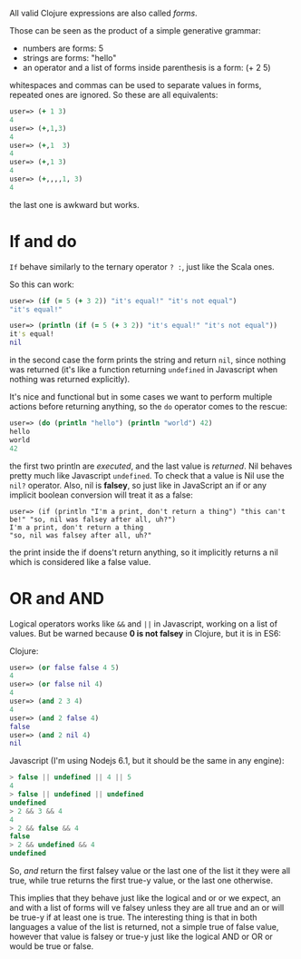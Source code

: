 All valid Clojure expressions are also called _forms_.

Those can be seen as the product of a simple generative grammar:

* numbers are forms: 5
* strings are forms: "hello"
* an operator and a list of forms inside parenthesis is a form: (+ 2 5)

whitespaces and commas can be used to separate values in forms, repeated ones are ignored. So these are all equivalents:

```clojure
user=> (+ 1 3)
4
user=> (+,1,3)
4
user=> (+,1  3)
4
user=> (+,1 3)
4
user=> (+,,,,1, 3)
4
```
the last one is awkward but works.

If and do
=========

`If` behave similarly to the ternary operator ` ? : `, just like the Scala ones.

So this can work:

```clojure
user=> (if (= 5 (+ 3 2)) "it's equal!" "it's not equal")
"it's equal!"

user=> (println (if (= 5 (+ 3 2)) "it's equal!" "it's not equal"))
it's equal!
nil
```

in the second case the form prints the string and return `nil`, since nothing was returned (it's like a function returning `undefined` in Javascript when nothing was returned explicitly).

It's nice and functional but in some cases we want to perform multiple actions before returning anything, so the `do` operator comes to the rescue:

```clojure
user=> (do (println "hello") (println "world") 42)
hello
world
42
```
the first two println are _executed_, and the last value is _returned_.
Nil behaves pretty much like Javascript `undefined`. To check that a value is Nil use the `nil?` operator. Also, nil is __falsey__, so just like in JavaScript an if or any implicit boolean conversion will treat it as a false:

```
user=> (if (println "I'm a print, don't return a thing") "this can't be!" "so, nil was falsey after all, uh?")
I'm a print, don't return a thing
"so, nil was falsey after all, uh?"
```

the print inside the if doens't return anything, so it implicitly returns a nil which is considered like a false value.

OR and AND
==========

Logical operators works like `&&` and `||` in Javascript, working on a list of values. But be warned because __0 is not falsey__ in Clojure, but it is in ES6:

Clojure:

```clojure
user=> (or false false 4 5)
4
user=> (or false nil 4)
4
user=> (and 2 3 4)
4
user=> (and 2 false 4)
false
user=> (and 2 nil 4)
nil
```

Javascript (I'm using Nodejs 6.1, but it should be the same in any engine):

```javascript
> false || undefined || 4 || 5
4
> false || undefined || undefined
undefined
> 2 && 3 && 4
4
> 2 && false && 4
false
> 2 && undefined && 4
undefined
```

So, _and_ return the first falsey value or the last one of the list it they were all true, while true returns the first true-y value, or the last one otherwise.

This implies that they behave just like the logical and or or we expect, an and with a list of forms will ve falsey unless they are all true and an or will be true-y if at least one is true.
The interesting thing is that in both languages a value of the list is returned, not a simple true of false value, however that value is falsey or true-y just like the logical AND or OR or would be true or false.
